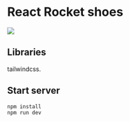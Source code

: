 # React Rocket shoes

<img src="https://i.imgur.com/nTU4gCZ.png" />

## Libraries

tailwindcss.

## Start server

```bash
npm install
npm run dev
```
